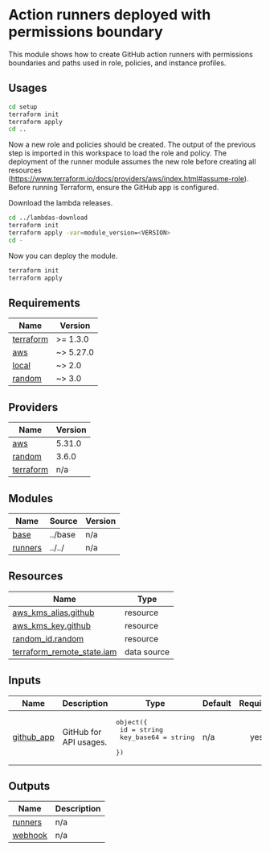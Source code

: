 # Action runners deployed with permissions boundary

This module shows how to create GitHub action runners with permissions boundaries and paths used in role, policies, and instance profiles.

## Usages

```bash
cd setup
terraform init
terraform apply
cd ..
```

Now a new role and policies should be created. The output of the previous step is imported in this workspace to load the role and policy. The deployment of the runner module assumes the new role before creating all resources (https://www.terraform.io/docs/providers/aws/index.html#assume-role). Before running Terraform, ensure the GitHub app is configured.

Download the lambda releases.

```bash
cd ../lambdas-download
terraform init
terraform apply -var=module_version=<VERSION>
cd -
```

Now you can deploy the module.

```bash
terraform init
terraform apply
```

<!-- BEGIN_TF_DOCS -->
## Requirements

| Name | Version |
|------|---------|
| <a name="requirement_terraform"></a> [terraform](#requirement\_terraform) | >= 1.3.0 |
| <a name="requirement_aws"></a> [aws](#requirement\_aws) | ~> 5.27.0 |
| <a name="requirement_local"></a> [local](#requirement\_local) | ~> 2.0 |
| <a name="requirement_random"></a> [random](#requirement\_random) | ~> 3.0 |

## Providers

| Name | Version |
|------|---------|
| <a name="provider_aws"></a> [aws](#provider\_aws) | 5.31.0 |
| <a name="provider_random"></a> [random](#provider\_random) | 3.6.0 |
| <a name="provider_terraform"></a> [terraform](#provider\_terraform) | n/a |

## Modules

| Name | Source | Version |
|------|--------|---------|
| <a name="module_base"></a> [base](#module\_base) | ../base | n/a |
| <a name="module_runners"></a> [runners](#module\_runners) | ../../ | n/a |

## Resources

| Name | Type |
|------|------|
| [aws_kms_alias.github](https://registry.terraform.io/providers/hashicorp/aws/latest/docs/resources/kms_alias) | resource |
| [aws_kms_key.github](https://registry.terraform.io/providers/hashicorp/aws/latest/docs/resources/kms_key) | resource |
| [random_id.random](https://registry.terraform.io/providers/hashicorp/random/latest/docs/resources/id) | resource |
| [terraform_remote_state.iam](https://registry.terraform.io/providers/hashicorp/terraform/latest/docs/data-sources/remote_state) | data source |

## Inputs

| Name | Description | Type | Default | Required |
|------|-------------|------|---------|:--------:|
| <a name="input_github_app"></a> [github\_app](#input\_github\_app) | GitHub for API usages. | <pre>object({<br>    id         = string<br>    key_base64 = string<br>  })</pre> | n/a | yes |

## Outputs

| Name | Description |
|------|-------------|
| <a name="output_runners"></a> [runners](#output\_runners) | n/a |
| <a name="output_webhook"></a> [webhook](#output\_webhook) | n/a |
<!-- END_TF_DOCS -->
